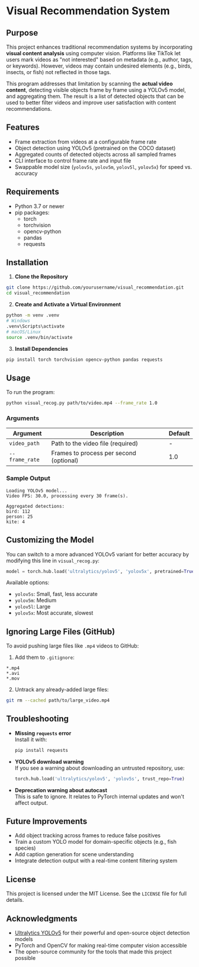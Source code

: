 # Visual Recommendation System

## Purpose

This project enhances traditional recommendation systems by incorporating **visual content analysis** using computer vision. Platforms like TikTok let users mark videos as "not interested" based on metadata (e.g., author, tags, or keywords). However, videos may contain undesired elements (e.g., birds, insects, or fish) not reflected in those tags.

This program addresses that limitation by scanning the **actual video content**, detecting visible objects frame by frame using a YOLOv5 model, and aggregating them. The result is a list of detected objects that can be used to better filter videos and improve user satisfaction with content recommendations.

## Features

- Frame extraction from videos at a configurable frame rate
- Object detection using YOLOv5 (pretrained on the COCO dataset)
- Aggregated counts of detected objects across all sampled frames
- CLI interface to control frame rate and input file
- Swappable model size (`yolov5s`, `yolov5m`, `yolov5l`, `yolov5x`) for speed vs. accuracy

## Requirements

- Python 3.7 or newer
- pip packages:
  - torch
  - torchvision
  - opencv-python
  - pandas
  - requests

## Installation

1. **Clone the Repository**

```bash
git clone https://github.com/yourusername/visual_recommendation.git
cd visual_recommendation
```

2. **Create and Activate a Virtual Environment**

```bash
python -m venv .venv
# Windows
.venv\Scripts\activate
# macOS/Linux
source .venv/bin/activate
```

3. **Install Dependencies**

```bash
pip install torch torchvision opencv-python pandas requests
```

## Usage

To run the program:

```bash
python visual_recog.py path/to/video.mp4 --frame_rate 1.0
```

### Arguments

| Argument         | Description                                | Default |
|------------------|--------------------------------------------|---------|
| `video_path`     | Path to the video file (required)          | -       |
| `--frame_rate`   | Frames to process per second (optional)    | 1.0     |

### Sample Output

```
Loading YOLOv5 model...
Video FPS: 30.0, processing every 30 frame(s).

Aggregated detections:
bird: 112
person: 25
kite: 4
```

## Customizing the Model

You can switch to a more advanced YOLOv5 variant for better accuracy by modifying this line in `visual_recog.py`:

```python
model = torch.hub.load('ultralytics/yolov5', 'yolov5x', pretrained=True)
```

Available options:
- `yolov5s`: Small, fast, less accurate
- `yolov5m`: Medium
- `yolov5l`: Large
- `yolov5x`: Most accurate, slowest

## Ignoring Large Files (GitHub)

To avoid pushing large files like `.mp4` videos to GitHub:

1. Add them to `.gitignore`:

```
*.mp4
*.avi
*.mov
```

2. Untrack any already-added large files:

```bash
git rm --cached path/to/large_video.mp4
```

## Troubleshooting

- **Missing `requests` error**  
  Install it with:
  ```bash
  pip install requests
  ```

- **YOLOv5 download warning**  
  If you see a warning about downloading an untrusted repository, use:
  ```python
  torch.hub.load('ultralytics/yolov5', 'yolov5s', trust_repo=True)
  ```

- **Deprecation warning about autocast**  
  This is safe to ignore. It relates to PyTorch internal updates and won't affect output.

## Future Improvements

- Add object tracking across frames to reduce false positives
- Train a custom YOLO model for domain-specific objects (e.g., fish species)
- Add caption generation for scene understanding
- Integrate detection output with a real-time content filtering system

## License

This project is licensed under the MIT License. See the `LICENSE` file for full details.

## Acknowledgments

- [Ultralytics YOLOv5](https://github.com/ultralytics/yolov5) for their powerful and open-source object detection models
- PyTorch and OpenCV for making real-time computer vision accessible
- The open-source community for the tools that made this project possible
